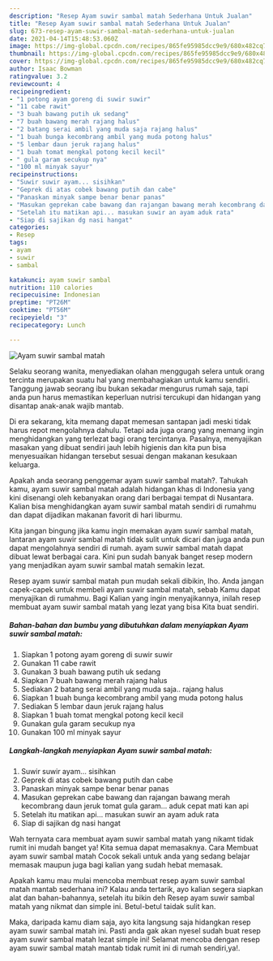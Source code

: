 ```yaml
---
description: "Resep Ayam suwir sambal matah Sederhana Untuk Jualan"
title: "Resep Ayam suwir sambal matah Sederhana Untuk Jualan"
slug: 673-resep-ayam-suwir-sambal-matah-sederhana-untuk-jualan
date: 2021-04-14T15:48:53.060Z
image: https://img-global.cpcdn.com/recipes/865fe95985dcc9e9/680x482cq70/ayam-suwir-sambal-matah-foto-resep-utama.jpg
thumbnail: https://img-global.cpcdn.com/recipes/865fe95985dcc9e9/680x482cq70/ayam-suwir-sambal-matah-foto-resep-utama.jpg
cover: https://img-global.cpcdn.com/recipes/865fe95985dcc9e9/680x482cq70/ayam-suwir-sambal-matah-foto-resep-utama.jpg
author: Isaac Bowman
ratingvalue: 3.2
reviewcount: 4
recipeingredient:
- "1 potong ayam goreng di suwir suwir"
- "11 cabe rawit"
- "3 buah bawang putih uk sedang"
- "7 buah bawang merah rajang halus"
- "2 batang serai ambil yang muda saja rajang halus"
- "1 buah bunga kecombrang ambil yang muda potong halus"
- "5 lembar daun jeruk rajang halus"
- "1 buah tomat mengkal potong kecil kecil"
- " gula garam secukup nya"
- "100 ml minyak sayur"
recipeinstructions:
- "Suwir suwir ayam... sisihkan"
- "Geprek di atas cobek bawang putih dan cabe"
- "Panaskan minyak sampe benar benar panas"
- "Masukan geprekan cabe bawang dan rajangan bawang merah kecombrang daun jeruk tomat gula garam... aduk cepat mati kan api"
- "Setelah itu matikan api... masukan suwir an ayam aduk rata"
- "Siap di sajikan dg nasi hangat"
categories:
- Resep
tags:
- ayam
- suwir
- sambal

katakunci: ayam suwir sambal 
nutrition: 110 calories
recipecuisine: Indonesian
preptime: "PT26M"
cooktime: "PT56M"
recipeyield: "3"
recipecategory: Lunch

---
```



![Ayam suwir sambal matah](https://img-global.cpcdn.com/recipes/865fe95985dcc9e9/680x482cq70/ayam-suwir-sambal-matah-foto-resep-utama.jpg)

Selaku seorang wanita, menyediakan olahan menggugah selera untuk orang tercinta merupakan suatu hal yang membahagiakan untuk kamu sendiri. Tanggung jawab seorang ibu bukan sekadar mengurus rumah saja, tapi anda pun harus memastikan keperluan nutrisi tercukupi dan hidangan yang disantap anak-anak wajib mantab.

Di era  sekarang, kita memang dapat memesan santapan jadi meski tidak harus repot mengolahnya dahulu. Tetapi ada juga orang yang memang ingin menghidangkan yang terlezat bagi orang tercintanya. Pasalnya, menyajikan masakan yang dibuat sendiri jauh lebih higienis dan kita pun bisa menyesuaikan hidangan tersebut sesuai dengan makanan kesukaan keluarga. 



Apakah anda seorang penggemar ayam suwir sambal matah?. Tahukah kamu, ayam suwir sambal matah adalah hidangan khas di Indonesia yang kini disenangi oleh kebanyakan orang dari berbagai tempat di Nusantara. Kalian bisa menghidangkan ayam suwir sambal matah sendiri di rumahmu dan dapat dijadikan makanan favorit di hari liburmu.

Kita jangan bingung jika kamu ingin memakan ayam suwir sambal matah, lantaran ayam suwir sambal matah tidak sulit untuk dicari dan juga anda pun dapat mengolahnya sendiri di rumah. ayam suwir sambal matah dapat dibuat lewat berbagai cara. Kini pun sudah banyak banget resep modern yang menjadikan ayam suwir sambal matah semakin lezat.

Resep ayam suwir sambal matah pun mudah sekali dibikin, lho. Anda jangan capek-capek untuk membeli ayam suwir sambal matah, sebab Kamu dapat menyajikan di rumahmu. Bagi Kalian yang ingin menyajikannya, inilah resep membuat ayam suwir sambal matah yang lezat yang bisa Kita buat sendiri.

<!--inarticleads1-->

##### Bahan-bahan dan bumbu yang dibutuhkan dalam menyiapkan Ayam suwir sambal matah:

1. Siapkan 1 potong ayam goreng di suwir suwir
1. Gunakan 11 cabe rawit
1. Gunakan 3 buah bawang putih uk sedang
1. Siapkan 7 buah bawang merah rajang halus
1. Sediakan 2 batang serai ambil yang muda saja.. rajang halus
1. Siapkan 1 buah bunga kecombrang ambil yang muda potong halus
1. Sediakan 5 lembar daun jeruk rajang halus
1. Siapkan 1 buah tomat mengkal potong kecil kecil
1. Gunakan  gula garam secukup nya
1. Gunakan 100 ml minyak sayur




<!--inarticleads2-->

##### Langkah-langkah menyiapkan Ayam suwir sambal matah:

1. Suwir suwir ayam... sisihkan
1. Geprek di atas cobek bawang putih dan cabe
1. Panaskan minyak sampe benar benar panas
1. Masukan geprekan cabe bawang dan rajangan bawang merah kecombrang daun jeruk tomat gula garam... aduk cepat mati kan api
1. Setelah itu matikan api... masukan suwir an ayam aduk rata
1. Siap di sajikan dg nasi hangat




Wah ternyata cara membuat ayam suwir sambal matah yang nikamt tidak rumit ini mudah banget ya! Kita semua dapat memasaknya. Cara Membuat ayam suwir sambal matah Cocok sekali untuk anda yang sedang belajar memasak maupun juga bagi kalian yang sudah hebat memasak.

Apakah kamu mau mulai mencoba membuat resep ayam suwir sambal matah mantab sederhana ini? Kalau anda tertarik, ayo kalian segera siapkan alat dan bahan-bahannya, setelah itu bikin deh Resep ayam suwir sambal matah yang nikmat dan simple ini. Betul-betul taidak sulit kan. 

Maka, daripada kamu diam saja, ayo kita langsung saja hidangkan resep ayam suwir sambal matah ini. Pasti anda gak akan nyesel sudah buat resep ayam suwir sambal matah lezat simple ini! Selamat mencoba dengan resep ayam suwir sambal matah mantab tidak rumit ini di rumah sendiri,ya!.

